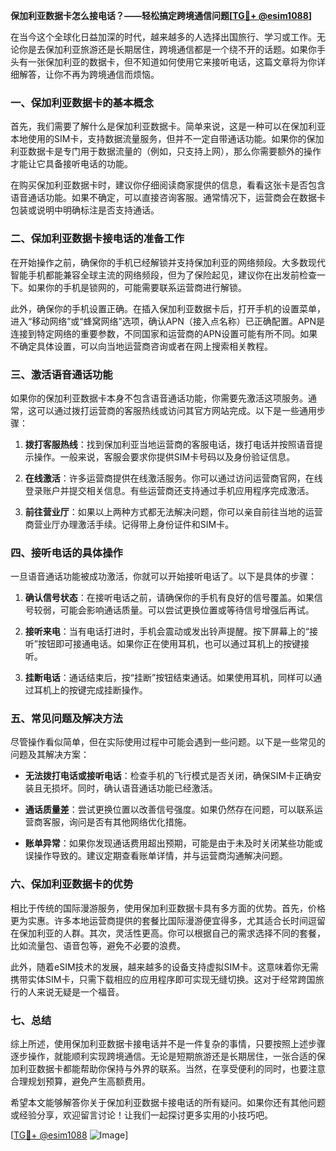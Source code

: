 **保加利亚数据卡怎么接电话？——轻松搞定跨境通信问题[[TG💪+ @esim1088](https://t.me/s/esim1088)]**

在当今这个全球化日益加深的时代，越来越多的人选择出国旅行、学习或工作。无论你是去保加利亚旅游还是长期居住，跨境通信都是一个绕不开的话题。如果你手头有一张保加利亚的数据卡，但不知道如何使用它来接听电话，这篇文章将为你详细解答，让你不再为跨境通信而烦恼。

### 一、保加利亚数据卡的基本概念

首先，我们需要了解什么是保加利亚数据卡。简单来说，这是一种可以在保加利亚本地使用的SIM卡，支持数据流量服务，但并不一定自带通话功能。如果你的保加利亚数据卡是专门用于数据流量的（例如，只支持上网），那么你需要额外的操作才能让它具备接听电话的功能。

在购买保加利亚数据卡时，建议你仔细阅读商家提供的信息，看看这张卡是否包含语音通话功能。如果不确定，可以直接咨询客服。通常情况下，运营商会在数据卡包装或说明中明确标注是否支持通话。

### 二、保加利亚数据卡接电话的准备工作

在开始操作之前，确保你的手机已经解锁并支持保加利亚的网络频段。大多数现代智能手机都能兼容全球主流的网络频段，但为了保险起见，建议你在出发前检查一下。如果你的手机是锁网的，可能需要联系运营商进行解锁。

此外，确保你的手机设置正确。在插入保加利亚数据卡后，打开手机的设置菜单，进入“移动网络”或“蜂窝网络”选项，确认APN（接入点名称）已正确配置。APN是连接到特定网络的重要参数，不同国家和运营商的APN设置可能有所不同。如果不确定具体设置，可以向当地运营商咨询或者在网上搜索相关教程。

### 三、激活语音通话功能

如果你的保加利亚数据卡本身不包含语音通话功能，你需要先激活这项服务。通常，这可以通过拨打运营商的客服热线或访问其官方网站完成。以下是一些通用步骤：

1. **拨打客服热线**：找到保加利亚当地运营商的客服电话，拨打电话并按照语音提示操作。一般来说，客服会要求你提供SIM卡号码以及身份验证信息。
   
2. **在线激活**：许多运营商提供在线激活服务。你可以通过访问运营商官网，在线登录账户并提交相关信息。有些运营商还支持通过手机应用程序完成激活。

3. **前往营业厅**：如果以上两种方式都无法解决问题，你可以亲自前往当地的运营商营业厅办理激活手续。记得带上身份证件和SIM卡。

### 四、接听电话的具体操作

一旦语音通话功能被成功激活，你就可以开始接听电话了。以下是具体的步骤：

1. **确认信号状态**：在接听电话之前，请确保你的手机有良好的信号覆盖。如果信号较弱，可能会影响通话质量。可以尝试更换位置或等待信号增强后再试。

2. **接听来电**：当有电话打进时，手机会震动或发出铃声提醒。按下屏幕上的“接听”按钮即可接通电话。如果你正在使用耳机，也可以通过耳机上的按键接听。

3. **挂断电话**：通话结束后，按“挂断”按钮结束通话。如果使用耳机，同样可以通过耳机上的按键完成挂断操作。

### 五、常见问题及解决方法

尽管操作看似简单，但在实际使用过程中可能会遇到一些问题。以下是一些常见的问题及其解决方案：

- **无法拨打电话或接听电话**：检查手机的飞行模式是否关闭，确保SIM卡正确安装且无损坏。同时，确认语音通话功能已经激活。

- **通话质量差**：尝试更换位置以改善信号强度。如果仍然存在问题，可以联系运营商客服，询问是否有其他网络优化措施。

- **账单异常**：如果你发现通话费用超出预期，可能是由于未及时关闭某些功能或误操作导致的。建议定期查看账单详情，并与运营商沟通解决问题。

### 六、保加利亚数据卡的优势

相比于传统的国际漫游服务，使用保加利亚数据卡具有多方面的优势。首先，价格更为实惠。许多本地运营商提供的套餐比国际漫游便宜得多，尤其适合长时间逗留在保加利亚的人群。其次，灵活性更高。你可以根据自己的需求选择不同的套餐，比如流量包、语音包等，避免不必要的浪费。

此外，随着eSIM技术的发展，越来越多的设备支持虚拟SIM卡。这意味着你无需携带实体SIM卡，只需下载相应的应用程序即可实现无缝切换。这对于经常跨国旅行的人来说无疑是一个福音。

### 七、总结

综上所述，使用保加利亚数据卡接电话并不是一件复杂的事情，只要按照上述步骤逐步操作，就能顺利实现跨境通信。无论是短期旅游还是长期居住，一张合适的保加利亚数据卡都能帮助你保持与外界的联系。当然，在享受便利的同时，也要注意合理规划预算，避免产生高额费用。

希望本文能够解答你关于保加利亚数据卡接电话的所有疑问。如果你还有其他问题或经验分享，欢迎留言讨论！让我们一起探讨更多实用的小技巧吧。

[[TG💪+ @esim1088](https://t.me/s/esim1088) ![Image](https://i.postimg.cc/4NQfJmqS/Snipaste-2025-05-13-00-14-12.png)]